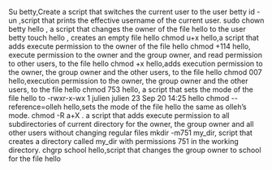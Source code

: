 Su betty,Create a script that switches the current user to the user betty
id -un ,script that prints the effective username of the current user.
sudo chown betty hello , a script that changes the owner of the file hello to the user betty
touch hello , creates an empty file hello
chmod u+x hello,a script that adds execute permission to the owner of the file hello
chmod +114 hello, execute permission to the owner and the group owner, and read permission to other users, to the file hello
chmod +x hello,adds execution permission to the owner, the group owner and the other users, to the file hello
chmod 007 hello,execution permission to the owner, the group owner and the other users, to the file hello
chmod 753 hello, a script that sets the mode of the file hello to -rwxr-x-wx 1 julien julien 23 Sep 20 14:25 hello
chmod --reference=olleh hello,sets the mode of the file hello the same as olleh’s mode.
chmod -R a+X .  a script that adds execute permission to all subdirectories of  current directory for the owner, the group owner and all other users without changing regular files
mkdir -m751 my_dir, script that creates a directory called my_dir with permissions 751 in the working directory.
chgrp school hello,script that changes the group owner to school for the file hello
